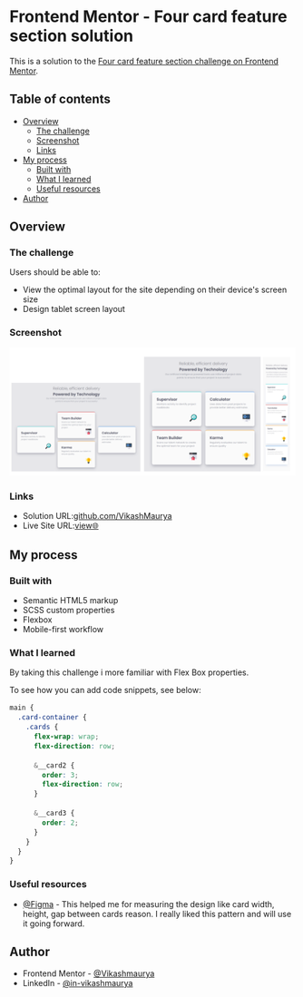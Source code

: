 # Frontend Mentor - Four card feature section solution

This is a solution to the [Four card feature section challenge on Frontend Mentor](https://www.frontendmentor.io/challenges/four-card-feature-section-weK1eFYK).

## Table of contents

- [Overview](#overview)
  - [The challenge](#the-challenge)
  - [Screenshot](#screenshot)
  - [Links](#links)
- [My process](#my-process)
  - [Built with](#built-with)
  - [What I learned](#what-i-learned)
  - [Useful resources](#useful-resources)
- [Author](#author)

## Overview

### The challenge

Users should be able to:

- View the optimal layout for the site depending on their device's screen size
- Design tablet screen layout

### Screenshot

![](./assets/images/screenshot.png)

### Links

- Solution URL:[github.com/VikashMaurya](https://github.com/VikashMaurya10/four-card-feature-section-master)
- Live Site URL:[view🌐](https://vikashmaurya10.github.io/four-card-feature-section-master/)

## My process

### Built with

- Semantic HTML5 markup
- SCSS custom properties
- Flexbox
- Mobile-first workflow

### What I learned

By taking this challenge i more familiar with Flex Box properties.

To see how you can add code snippets, see below:

```css
main {
  .card-container {
    .cards {
      flex-wrap: wrap;
      flex-direction: row;

      &__card2 {
        order: 3;
        flex-direction: row;
      }

      &__card3 {
        order: 2;
      }
    }
  }
}
```

### Useful resources

- [@Figma](https://www.figma.com) - This helped me for measuring the design like card width, height, gap between cards reason. I really liked this pattern and will use it going forward.

## Author

- Frontend Mentor - [@Vikashmaurya](https://www.frontendmentor.io/profile/VikashMaurya10)
- LinkedIn - [@in-vikashmaurya](https://www.linkedin.com/in/in-vikashmaurya)
